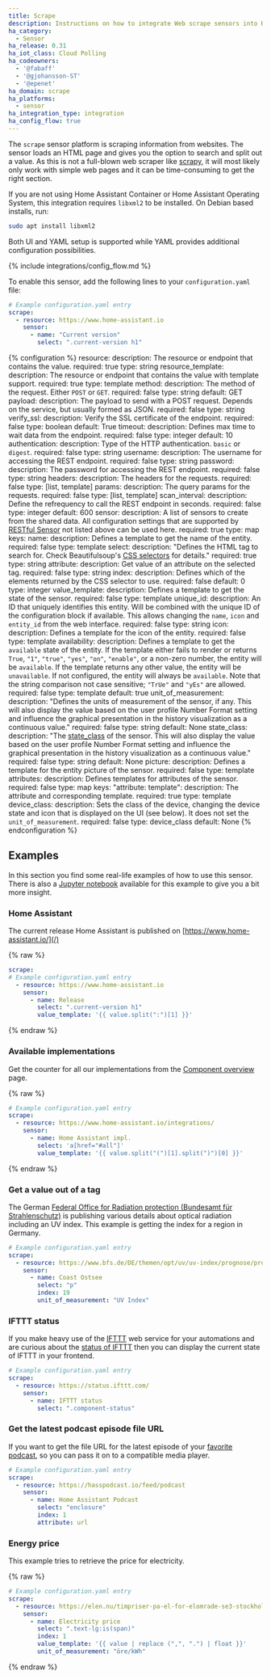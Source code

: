 ```yaml
---
title: Scrape
description: Instructions on how to integrate Web scrape sensors into Home Assistant.
ha_category:
  - Sensor
ha_release: 0.31
ha_iot_class: Cloud Polling
ha_codeowners:
  - '@fabaff'
  - '@gjohansson-ST'
  - '@epenet'
ha_domain: scrape
ha_platforms:
  - sensor
ha_integration_type: integration
ha_config_flow: true
---
```


The `scrape` sensor platform is scraping information from websites. The sensor loads an HTML page and gives you the option to search and split out a value. As this is not a full-blown web scraper like [scrapy](https://scrapy.org/), it will most likely only work with simple web pages and it can be time-consuming to get the right section.

If you are not using Home Assistant Container or Home Assistant Operating System, this integration requires `libxml2` to be installed. On Debian based installs, run:

```bash
sudo apt install libxml2
```

Both UI and YAML setup is supported while YAML provides additional configuration possibilities.

{% include integrations/config_flow.md %}

To enable this sensor, add the following lines to your `configuration.yaml` file:

```yaml
# Example configuration.yaml entry
scrape:
  - resource: https://www.home-assistant.io
    sensor:
      - name: "Current version"
        select: ".current-version h1"
```

{% configuration %}
resource:
  description: The resource or endpoint that contains the value.
  required: true
  type: string
resource_template:
  description: The resource or endpoint that contains the value with template support.
  required: true
  type: template
method:
  description: The method of the request. Either `POST` or `GET`.
  required: false
  type: string
  default: GET
payload:
  description: The payload to send with a POST request. Depends on the service, but usually formed as JSON.
  required: false
  type: string
verify_ssl:
  description: Verify the SSL certificate of the endpoint.
  required: false
  type: boolean
  default: True
timeout:
  description: Defines max time to wait data from the endpoint.
  required: false
  type: integer
  default: 10
authentication:
  description:  Type of the HTTP authentication. `basic` or `digest`.
  required: false
  type: string
username:
  description: The username for accessing the REST endpoint.
  required: false
  type: string
password:
  description: The password for accessing the REST endpoint.
  required: false
  type: string
headers:
  description: The headers for the requests.
  required: false
  type: [list, template]
params:
  description: The query params for the requests.
  required: false
  type: [list, template]
scan_interval:
  description: Define the refrequency to call the REST endpoint in seconds.
  required: false
  type: integer
  default: 600
sensor:
  description: A list of sensors to create from the shared data. All configuration settings that are supported by [RESTful Sensor](/integrations/sensor.rest#configuration-variables) not listed above can be used here.
  required: true
  type: map
  keys:
    name:
      description: Defines a template to get the name of the entity.
      required: false
      type: template
    select:
      description: "Defines the HTML tag to search for. Check Beautifulsoup's [CSS selectors](https://www.crummy.com/software/BeautifulSoup/bs4/doc/#css-selectors) for details."
      required: true
      type: string
    attribute:
      description: Get value of an attribute on the selected tag.
      required: false
      type: string
    index:
      description: Defines which of the elements returned by the CSS selector to use.
      required: false
      default: 0
      type: integer
    value_template:
      description: Defines a template to get the state of the sensor.
      required: false
      type: template
    unique_id:
      description: An ID that uniquely identifies this entity. Will be combined with the unique ID of the configuration block if available. This allows changing the `name`, `icon` and `entity_id` from the web interface.
      required: false
      type: string
    icon:
      description: Defines a template for the icon of the entity.
      required: false
      type: template
    availability:
      description: Defines a template to get the `available` state of the entity. If the template either fails to render or returns `True`, `"1"`, `"true"`, `"yes"`, `"on"`, `"enable"`, or a non-zero number, the entity will be `available`. If the template returns any other value, the entity will be `unavailable`. If not configured, the entity will always be `available`. Note that the string comparison not case sensitive; `"TrUe"` and `"yEs"` are allowed.
      required: false
      type: template
      default: true
    unit_of_measurement:
      description: "Defines the units of measurement of the sensor, if any. This will also display the value based on the user profile Number Format setting and influence the graphical presentation in the history visualization as a continuous value."
      required: false
      type: string
      default: None
    state_class:
      description: "The [state_class](https://developers.home-assistant.io/docs/core/entity/sensor#available-state-classes) of the sensor. This will also display the value based on the user profile Number Format setting and influence the graphical presentation in the history visualization as a continuous value."
      required: false
      type: string
      default: None
    picture:
      description: Defines a template for the entity picture of the sensor.
      required: false
      type: template
    attributes:
      description: Defines templates for attributes of the sensor.
      required: false
      type: map
      keys:
        "attribute: template":
          description: The attribute and corresponding template.
          required: true
          type: template
    device_class:
      description: Sets the class of the device, changing the device state and icon that is displayed on the UI (see below). It does not set the `unit_of_measurement`.
      required: false
      type: device_class
      default: None
{% endconfiguration %}

## Examples

In this section you find some real-life examples of how to use this sensor. There is also a [Jupyter notebook](https://nbviewer.jupyter.org/github/home-assistant/home-assistant-notebooks/blob/master/other/web-scraping.ipynb) available for this example to give you a bit more insight.

### Home Assistant

The current release Home Assistant is published on [https://www.home-assistant.io/](/)

{% raw %}

```yaml
scrape:
# Example configuration.yaml entry
  - resource: https://www.home-assistant.io
    sensor:
      - name: Release
        select: ".current-version h1"
        value_template: '{{ value.split(":")[1] }}'
```

{% endraw %}

### Available implementations

Get the counter for all our implementations from the [Component overview](/integrations/) page.

{% raw %}

```yaml
# Example configuration.yaml entry
scrape:
  - resource: https://www.home-assistant.io/integrations/
    sensor:
      - name: Home Assistant impl.
        select: 'a[href="#all"]'
        value_template: '{{ value.split("(")[1].split(")")[0] }}'
```

{% endraw %}

### Get a value out of a tag

The German [Federal Office for Radiation protection (Bundesamt für Strahlenschutz)](https://www.bfs.de/) is publishing various details about optical radiation including an UV index. This example is getting the index for a region in Germany.

```yaml
# Example configuration.yaml entry
scrape:
  - resource: https://www.bfs.de/DE/themen/opt/uv/uv-index/prognose/prognose_node.html
    sensor:
      - name: Coast Ostsee
        select: "p"
        index: 19
        unit_of_measurement: "UV Index"
```

### IFTTT status

If you make heavy use of the [IFTTT](/integrations/ifttt/) web service for your automations and are curious about the [status of IFTTT](https://status.ifttt.com/) then you can display the current state of IFTTT in your frontend.

```yaml
# Example configuration.yaml entry
scrape:
  - resource: https://status.ifttt.com/
    sensor:
      - name: IFTTT status
        select: ".component-status"
```

### Get the latest podcast episode file URL

If you want to get the file URL for the latest episode of your [favorite podcast](https://hasspodcast.io/), so you can pass it on to a compatible media player.

```yaml
# Example configuration.yaml entry
scrape:
  - resource: https://hasspodcast.io/feed/podcast
    sensor:
      - name: Home Assistant Podcast
        select: "enclosure"
        index: 1
        attribute: url
```

### Energy price

This example tries to retrieve the price for electricity.

{% raw %}

```yaml
# Example configuration.yaml entry
scrape:
  - resource: https://elen.nu/timpriser-pa-el-for-elomrade-se3-stockholm/
    sensor:
      - name: Electricity price
        select: ".text-lg:is(span)"
        index: 1
        value_template: '{{ value | replace (",", ".") | float }}'
        unit_of_measurement: "öre/kWh"
```

{% endraw %}
